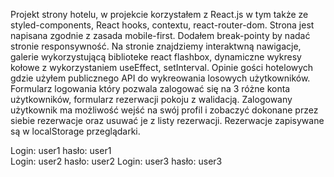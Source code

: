 Projekt strony hotelu, w projekcie korzystałem z React.js w tym także ze styled-components, React hooks, contextu, react-router-dom. Strona jest napisana zgodnie z zasada mobile-first. Dodałem break-pointy by nadać stronie responsywność. Na stronie znajdziemy interaktwną nawigacje, galerie wykorzystującą biblioteke react flashbox, dynamiczne wykresy kołowe z wykorzystaniem useEffect, setInterval. Opinie gości hotelowych gdzie użyłem publicznego API do wykreowania losowych użytkowników. Formularz logowania który pozwala zalogować się na 3 różne konta użytkowników, formularz rezerwacji pokoju z walidacją. Zalogowany użytkownik ma możliwość wejść na swój profil i zobaczyć dokonane przez siebie rezerwacje oraz usuwać je z listy rezerwacji. Rezerwacje zapisywane są w localStorage przeglądarki.  

Login: user1 hasło: user1 <br/>
Login: user2 hasło: user2
Login: user3 hasło: user3
